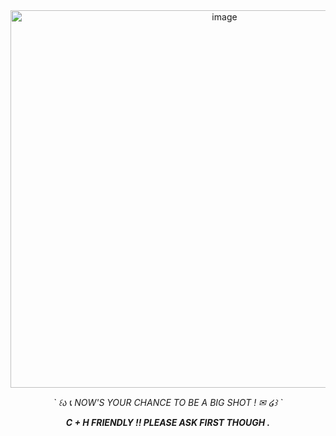 <div align="center">
  <img width="669" height="604" alt="image" src="https://github.com/user-attachments/assets/eb233beb-2f3e-4a40-acda-d008f257c3e4" />
<p></p>
<p><i>` ꒰ა 📞 NOW'S YOUR CHANCE TO BE A BIG SHOT ! ✉ ໒꒱ `<i><p>
<p>
<p><b> C + H FRIENDLY !! PLEASE ASK FIRST THOUGH .<b><p>
